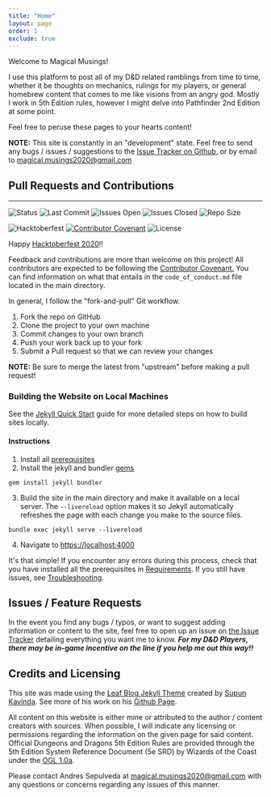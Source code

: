 ```yaml
---
title: "Home"
layout: page
order: 1
exclude: true
---
```

Welcome to Magical Musings!

I use this platform to post all of my D&D related ramblings from time to time, whether it be thoughts on mechanics, rulings for my players, or general homebrew content that comes to me like visions from an angry god. Mostly I work in 5th Edition rules, however I might delve into Pathfinder 2nd Edition at some point. 

Feel free to peruse these pages to your hearts content! 

**NOTE:** This site is constantly in an "development" state. Feel free to send any bugs / issues / suggestions to the <a href="https://github.com/magicalmusings/magicalmusings.github.io/issues">Issue Tracker on Github</a>, or by email to <a href="mailto:magical.musings2020@gmail.com">magical.musings2020@gmail.com</a>

## Pull Requests and Contributions

<hr>

![Status](https://img.shields.io/github/deployments/magicalmusings/magicalmusings.github.io/github-pages)
![Last Commit](https://img.shields.io/github/last-commit/magicalmusings/magicalmusings.github.io)
![Issues Open](https://img.shields.io/github/issues/magicalmusings/magicalmusings.github.io)
![Issues Closed](https://img.shields.io/github/issues-closed/magicalmusings/magicalmusings.github.io)
![Repo Size](https://img.shields.io/github/repo-size/magicalmusings/magicalmusings.github.io)

![Hacktoberfest](https://img.shields.io/github/hacktoberfest/2020/magicalmusings/magicalmusings.github.io)
[![Contributor Covenant](https://img.shields.io/badge/Contributor%20Covenant-v2.0%20adopted-ff69b4.svg)](code_of_conduct.md)
![License](https://img.shields.io/github/license/magicalmusings/magicalmusings.github.io)

Happy [Hacktoberfest 2020](https://hacktoberfest.digitalocean.com/)!! 

Feedback and contributions are more than welcome on this project! All contributors are expected to be following the [Contributor Covenant.](https://www.contributor-covenant.org/) You can find information on what that entails in the ```code_of_conduct.md``` file located in the main directory. 

In general, I follow the "fork-and-pull" Git workflow. 

1. Fork the repo on GitHub
2. Clone the project to your own machine
3. Commit changes to your own branch
4. Push your work back up to your fork
5. Submit a Pull request so that we can review your changes

**NOTE:** Be sure to merge the latest from "upstream" before making a pull request!

### Building the Website on Local Machines 

See the [Jekyll Quick Start](https://jekyllrb.com/docs/) guide for more detailed steps on how to build sites locally. 

#### Instructions 

1. Install all [prerequisites](https://jekyllrb.com/docs/installation/)
2. Install the jekyll and bundler [gems](https://jekyllrb.com/docs/ruby-101/#gems)

```gem install jekyll bundler```

3. Build the site in the main directory and make it available on a local server. The ```--livereload``` option makes it so Jekyll automatically refreshes the page with each change you make to the source files.

```bundle exec jekyll serve --livereload```

4. Navigate to [https://localhost:4000](https://localhost:4000)

It's that simple! If you encounter any errors during this process, check that you have installed all the prerequisites in [Requirements](https://jekyllrb.com/docs/installation/#requirements). If you still have issues, see [Troubleshooting](https://jekyllrb.com/docs/troubleshooting/#configuration-problems).

## Issues / Feature Requests

In the event you find any bugs / typos, or want to suggest adding information or content to the site, feel free to open up an issue on [the Issue Tracker](https://github.com/magicalmusings/magicalmusings.github.io/issues) detailing everything you want me to know. ***For my D&D Players, there may be in-game incentive on the line if you help me out this way!!***

## Credits and Licensing

This site was made using the <a href="https://supunkavinda.github.io/jekyll-theme-leaf/">Leaf Blog Jekyll Theme</a> created by <a target="_blank" href="https://twitter.com/_SupunKavinda">Supun Kavinda</a>. See more of his work on his <a href="https://github.com/SupunKavinda">Github Page</a>.

All content on this website is either mine or attributed to the author / content creators with sources. When possible, I will indicate any licensing or permissions regarding the information on the given page for said content. Official Dungeons and Dragons 5th Edition Rules are provided through the 5th Edition System Reference Document (5e SRD) by Wizards of the Coast under the [OGL 1.0a](https://5thsrd.org/license/). 

Please contact Andres Sepulveda at [magical.musings2020@gmail.com](mailto:magical.musings2020@gmail.com) with any questions or concerns regarding any issues of this manner. 
